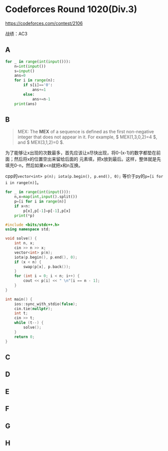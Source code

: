 # Codeforces Round 1020(Div.3)

https://codeforces.com/contest/2106

战绩：AC3

## A

```python
for _ in range(int(input())):
    n=int(input())
    s=input()
    ans=0
    for i in range(n):
        if s[i]=='0':
            ans+=1
        else:
            ans+=n-1
    print(ans)
```

## B

> MEX: The **MEX** of a sequence is defined as the first non-negative integer
> that does not appear in it. For example, $ MEX(1,3,0,2)=4 $, and $ MEX(3,1,2)=0 $.

为了能够让x出现的次数最多，首先应该让x尽快出现，将0-(x-1)的数字都垫在前面；然后将x的位置空出来留给后面的
元素填，把x放到最后。这样，整体就是先填充0-n，然后如果x<n就把x和n互换。

cpp的`vector<int> p(n); iota(p.begin(), p.end(), 0);` 等价于py的`p=[i for i in range(n)]`。

```python
for _ in range(int(input())):
    n,x=map(int,input().split())
    p=[i for i in range(n)]
    if x<n:
        p[x],p[-1]=p[-1],p[x]
    print(*p)
```

```cpp
#include <bits/stdc++.h>
using namespace std;

void solve() {
    int n, x;
    cin >> n >> x;
    vector<int> p(n);
    iota(p.begin(), p.end(), 0);
    if (x < n) {
        swap(p[x], p.back());
    }
    for (int i = 0; i < n; i++) {
        cout << p[i] << " \n"[i == n - 1];
    }
}

int main() {
    ios::sync_with_stdio(false);
    cin.tie(nullptr);
    int t;
    cin >> t;
    while (t--) {
        solve();
    }
    return 0;
}
```

## C



## D
## E
## F
## G
## H